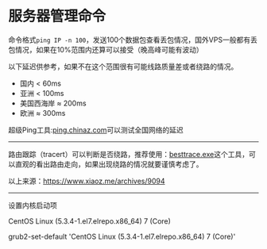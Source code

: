 # 服务器管理命令

命令格式`ping IP -n 100`，发送100个数据包查看丢包情况，国外VPS一般都有丢包情况，如果在10%范围内还算可以接受（晚高峰可能有波动）

以下延迟供参考，如果不在这个范围很有可能线路质量差或者绕路的情况。

- 国内 < 60ms
- 亚洲 < 100ms
- 美国西海岸 ≈ 200ms
- 欧洲 ≈ 300ms

超级Ping工具:[ping.chinaz.com](http://ping.chinaz.com/)可以测试全国网络的延迟

---

路由跟踪（tracert）可以判断是否绕路，推荐使用：[besttrace.exe](https://cdn.ipip.net/17mon/besttrace.exe)这个工具，可以直观的看出路由走向，如果出现绕路的情况就要谨慎考虑了。

以上来源：<https://www.xiaoz.me/archives/9094>

---

设置内核启动项

CentOS Linux (5.3.4-1.el7.elrepo.x86_64) 7 (Core)

grub2-set-default 'CentOS Linux (5.3.4-1.el7.elrepo.x86_64) 7 (Core)'

